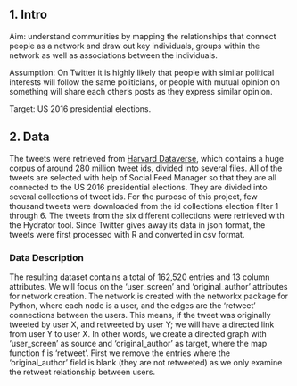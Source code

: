 ## 1. Intro

Aim: understand communities by mapping the relationships that connect people as a network and  draw out key 
individuals, groups within the network as well as associations between the individuals. 

Assumption: On Twitter it is highly likely that people with similar political interests will follow the 
same politicians, or people with mutual opinion on something will share each other’s posts as they express 
similar opinion.

Target: US 2016 presidential elections.  

## 2. Data

The tweets were retrieved from [Harvard Dataverse](https://dataverse.harvard.edu/dataset.xhtml?persistentId=doi:10.7910/DVN/PDI7IN), which contains a huge corpus of around 280 million tweet ids, 
divided into several files. All of the tweets are selected with help of Social Feed Manager so that they are all 
connected to the US 2016 presidential elections. They are divided into several collections of tweet ids. 
For the purpose of this project, few thousand tweets were downloaded from the id collections election filter 1 
through 6. The tweets from the six different collections were retrieved with the Hydrator tool. 
Since Twitter gives away its data in json format, the tweets were first processed with R and converted in csv 
format.

### Data Description

The resulting dataset contains a total of 162,520 entries and 13 column attributes. We will focus on the ‘user_screen’ and ‘original_author’ attributes for network creation. The network is created with the networkx package for Python, where each node is a user, and the edges are the ‘retweet’ connections between the users. This means, if the tweet was originally tweeted by user X, and retweeted by user Y; we will have a directed link from user Y to user X. In other words, 
we create a directed graph with ‘user_screen’ as source and ‘original_author’ as target, where the map function f is ‘retweet’. First we remove the entries where the ‘original_author’ field is blank (they are not retweeted) as we only examine the retweet relationship between users.